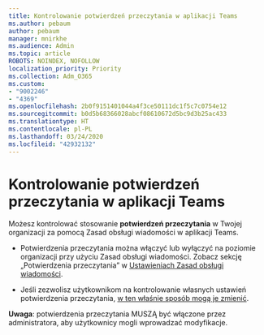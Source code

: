 ```yaml
---
title: Kontrolowanie potwierdzeń przeczytania w aplikacji Teams
ms.author: pebaum
author: pebaum
manager: mnirkhe
ms.audience: Admin
ms.topic: article
ROBOTS: NOINDEX, NOFOLLOW
localization_priority: Priority
ms.collection: Adm_O365
ms.custom:
- "9002246"
- "4369"
ms.openlocfilehash: 2b0f9151401044a4f3ce50111dc1f5c7c0754e12
ms.sourcegitcommit: b0d5b68366028abcf08610672d5bc9d3b25ac433
ms.translationtype: HT
ms.contentlocale: pl-PL
ms.lasthandoff: 03/24/2020
ms.locfileid: "42932132"
---
```

# <a name="controlling-read-receipts-in-teams"></a>Kontrolowanie potwierdzeń przeczytania w aplikacji Teams

Możesz kontrolować stosowanie **potwierdzeń przeczytania** w Twojej organizacji za pomocą Zasad obsługi wiadomości w aplikacji Teams.

- Potwierdzenia przeczytania można włączyć lub wyłączyć na poziomie organizacji przy użyciu Zasad obsługi wiadomości. Zobacz sekcję „Potwierdzenia przeczytania” w [Ustawieniach Zasad obsługi wiadomości](https://docs.microsoft.com/microsoftteams/messaging-policies-in-teams#messaging-policy-settings).

- Jeśli zezwolisz użytkownikom na kontrolowanie własnych ustawień potwierdzenia przeczytania, [w ten właśnie sposób mogą je zmienić](https://docs.microsoft.com/microsoftteams/messaging-policies-in-teams#messaging-policy-settings). 

**Uwaga**: potwierdzenia przeczytania MUSZĄ być włączone przez administratora, aby użytkownicy mogli wprowadzać modyfikacje.
